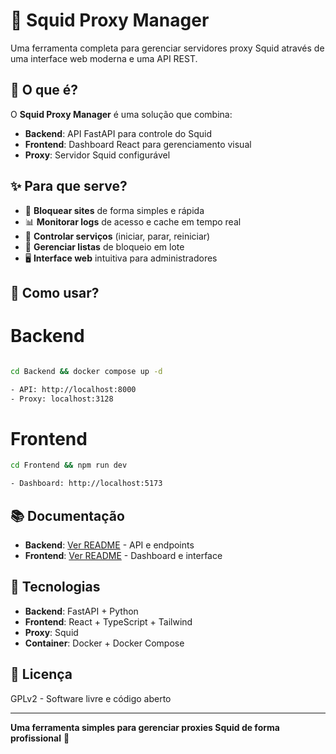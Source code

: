 # 🦑 Squid Proxy Manager

Uma ferramenta completa para gerenciar servidores proxy Squid através de uma interface web moderna e uma API REST.

## 🎯 O que é?

O **Squid Proxy Manager** é uma solução que combina:
- **Backend**: API FastAPI para controle do Squid
- **Frontend**: Dashboard React para gerenciamento visual
- **Proxy**: Servidor Squid configurável

## ✨ Para que serve?

- 🚫 **Bloquear sites** de forma simples e rápida
- 📊 **Monitorar logs** de acesso e cache em tempo real
- 🔧 **Controlar serviços** (iniciar, parar, reiniciar)
- 📁 **Gerenciar listas** de bloqueio em lote
- 🖥️ **Interface web** intuitiva para administradores

## 🚀 Como usar?

# Backend

```bash

cd Backend && docker compose up -d

- API: http://localhost:8000
- Proxy: localhost:3128
```

# Frontend 
```bash 
cd Frontend && npm run dev

- Dashboard: http://localhost:5173

```

## 📚 Documentação

- **Backend**: [Ver README](Backend/Readme.md) - API e endpoints
- **Frontend**: [Ver README](Frontend/Readme.md) - Dashboard e interface

## 🔧 Tecnologias

- **Backend**: FastAPI + Python
- **Frontend**: React + TypeScript + Tailwind
- **Proxy**: Squid
- **Container**: Docker + Docker Compose

## 📄 Licença

GPLv2 - Software livre e código aberto

---

**Uma ferramenta simples para gerenciar proxies Squid de forma profissional** 🚀 